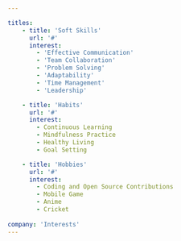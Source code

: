 ```yaml
---

titles:
    - title: 'Soft Skills'
      url: '#'
      interest:
        - 'Effective Communication'
        - 'Team Collaboration'
        - 'Problem Solving'
        - 'Adaptability'
        - 'Time Management'
        - 'Leadership'

    - title: 'Habits'
      url: '#'
      interest:
        - Continuous Learning
        - Mindfulness Practice
        - Healthy Living
        - Goal Setting

    - title: 'Hobbies'
      url: '#'
      interest:
        - Coding and Open Source Contributions
        - Mobile Game
        - Anime
        - Cricket
        
company: 'Interests'
---
```

